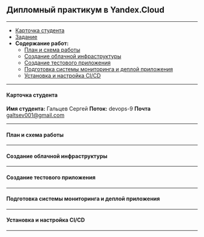 ## Дипломный практикум в Yandex.Cloud

---
* [Карточка студента](#карточка-студента)
* [Задание](./task/README.md)
* **Содержание работ:**
     * [План и схема работы](#карточка-студента)
     * [Создание облачной инфраструктуры](#создание-облачной-инфраструктуры)
     * [Создание тестового приложения](#создание-тестового-приложения)
     * [Подготовка cистемы мониторинга и деплой приложения](#подготовка-cистемы-мониторинга-и-деплой-приложения)
     * [Установка и настройка CI/CD](#установка-и-настройка-cicd)
---
#### Карточка студента

**Имя студента:**  Гальцев Сергей
**Поток:** devops-9
**Почта** galtsev001@gmail.com  

---
#### План и схема работы
---
#### Создание облачной инфраструктуры
---
#### Создание тестового приложения
---
#### Подготовка cистемы мониторинга и деплой приложения
---
#### Установка и настройка CI/CD
---
